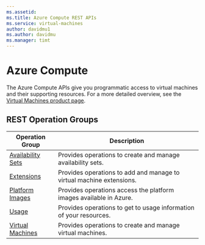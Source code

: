 ```yaml
---
ms.assetid: 
ms.title: Azure Compute REST APIs
ms.service: virtual-machines
author: davidmu1
ms.author: davidmu
ms.manager: timt
---
```



# Azure Compute

The Azure Compute APIs give you programmatic access to virtual machines and their supporting resources. For a more detailed overview, see the [Virtual Machines product page](https://azure.microsoft.com/services/virtual-machines).

## REST Operation Groups

| Operation Group | Description |
|-----------------|-------------|
| [Availability Sets](availabilitysets.md) | Provides operations to create and manage availability sets. |
| [Extensions](extensions.md) | Provides operations to add and manage to virtual machine extensions. |
| [Platform Images](platformimages.md) | Provides operations access the platform images available in Azure. |
| [Usage](usage.md) | Provides operations to get to usage information of your resources. |
| [Virtual Machines](virtualmachines.md) | Provides operations to create and manage virtual machines. |
